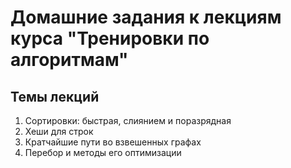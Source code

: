 # Домашние задания к лекциям курса "Тренировки по алгоритмам"
## Темы лекций

1. Сортировки: быстрая, слиянием и поразрядная
2. Хеши для строк
3. Кратчайшие пути во взвешенных графах
4. Перебор и методы его оптимизации
